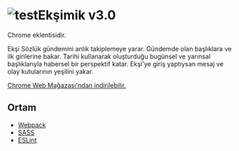 # ![test](https://raw.githubusercontent.com/egemenu/eksiGundem/master/src/public/icon48.png)Ekşimik v3.0

Chrome eklentisidir.

Ekşi Sözlük gündemini anlık takiplemeye yarar. Gündemde olan başlıklara ve ilk girilerine bakar. Tarihi kullanarak oluşturduğu bugünsel ve yarınsal başlıklarıyla habersel bir perspektif katar. Ekşi'ye giriş yaptıysan mesaj ve olay kutularının yeşilini yakar. 

[Chrome Web Mağazası'ndan indirilebilir.](https://chrome.google.com/webstore/detail/ek%C5%9Fig%C3%BCndem/mcpbcakicaoejannhkekgnefadpjblnk)

## Ortam

* [Webpack](https://webpack.js.org/)
* [SASS](https://sass-lang.com)
* [ESLint](https://eslint.org/)
